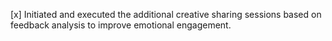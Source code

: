 [x] Initiated and executed the additional creative sharing sessions based on feedback analysis to improve emotional engagement.